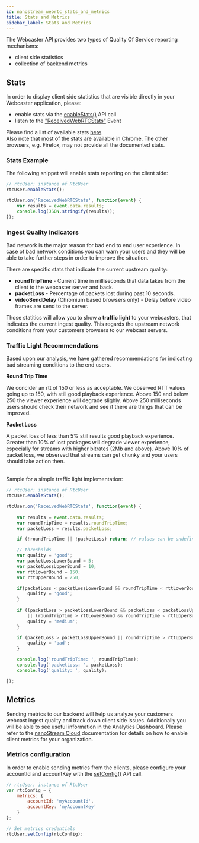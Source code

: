 ```yaml
---
id: nanostream_webrtc_stats_and_metrics
title: Stats and Metrics
sidebar_label: Stats and Metrics
---
```


The Webcaster API provides two types of Quality Of Service reporting mechanisms:

- client side statistics
- collection of backend metrics 

## Stats

In order to display client side statistics that are visible directly in your Webcaster application, please:

- enable stats via the [enableStats()](nanostream_webrtc_api.md#rtcuserenablestatsenable-interval) API call
- listen to the ["ReceivedWebRTCStats"](nanostream_webrtc_api#RtcUser+event_ReceivedWebRTCStats) Event

Please find a list of available stats [here](nanostream_webrtc_api#WebRTCStatsEvent).<br>
Also note that most of the stats are available in Chrome. The other browsers, e.g. Firefox, may not provide all the documented stats.

### Stats Example

The following snippet will enable stats reporting on the client side:

```js
// rtcUser: instance of RtcUser
rtcUser.enableStats();

rtcUser.on('ReceivedWebRTCStats', function(event) {
    var results = event.data.results;
    console.log(JSON.stringify(results));
});
```

### Ingest Quality Indicators

Bad network is the major reason for bad end to end user experience.
In case of bad network conditions you can warn your users and they will be able to take further steps in order to improve the situation.

There are specific stats that indicate the current upstream quality:

- <b>roundTripTime</b> - Current time in milliseconds that data takes from the client to the webcaster server and back.
- <b>packetLoss</b> - Percentage of packets lost during past 10 seconds.
- <b>videoSendDelay</b> (Chromium based browsers only) - Delay before video frames are send to the server. 

Those statitics will allow you to show a <b>traffic light</b> to your webcasters, that indicates the current ingest quality. This regards the upstream network conditions from your customers browsers to our webcast servers.

### Traffic Light Recommendations

Based upon our analysis, we have gathered recommendations for indicating bad streaming conditions to the end users.<br>

<b>Round Trip Time</b>

We concider an rtt of 150 or less as acceptable. We observed RTT values going up to 150, with still good playback experience.
Above 150 and below 250 the viewer experience will degrade slighly. Above 250 milliseconds users should check their network and
see if there are things that can be improved.

<b>Packet Loss</b>

A packet loss of less than 5% still results good playback experience. Greater than 10% of lost packages will degrade viewer experience, 
especially for streams with higher bitrates (2Mb and above). Above 10% of packet loss, we observed that streams can get chunky and your users should take action then.

<br>
Sample for a simple traffic light implementation:


```js
// rtcUser: instance of RtcUser
rtcUser.enableStats();

rtcUser.on('ReceivedWebRTCStats', function(event) {
    
    var results = event.data.results;
    var roundTripTime = results.roundTripTime;
    var packetLoss = results.packetLoss;

    if (!roundTripTime || !packetLoss) return; // values can be undefined

    // thresholds
    var quality = 'good';
    var packetLossLowerBound = 5;
    var packetLossUpperBound = 10;
    var rttLowerBound = 150;
    var rttUpperBound = 250;

    if(packetLoss < packetLossLowerBound && roundTripTime < rttLowerBound) {
        quality = 'good';
    } 
    
    if ((packetLoss > packetLossLowerBound && packetLoss < packetLossUpperBound) 
        || (roundTripTime > rttLowerBound && roundTripTime < rttUpperBound)) {
        quality = 'medium';
    }

    if (packetLoss > packetLossUpperBound || roundTripTime > rttUpperBound) {
        quality = 'bad';
    }

    console.log('roundTripTime: ', roundTripTime);
    console.log('packetLoss: ', packetLoss);
    console.log('quality: ', quality);

});
```

## Metrics

Sending metrics to our backend will help us analyze your customers webcast ingest quality and track down client side issues. Additionally you will be able to see useful information in the Analytics Dashboard. Please refer to the [nanoStream Cloud](../cloud/analytics#webcaster) documentation for details on how to enable client metrics for your organization.

### Metrics configuration

In order to enable sending metrics from the clients, please configure your accountId and accountKey with the [setConfig()](nanostream_webrtc_api#rtcusersetconfigconfig) API call.

```js
// rtcUser: instance of RtcUser
var rtcConfig = {
    metrics: {
        accountId: 'myAccountId',
        accountKey: 'myAccountKey'
    }
};

// Set metrics credentials
rtcUser.setConfig(rtcConfig);

```